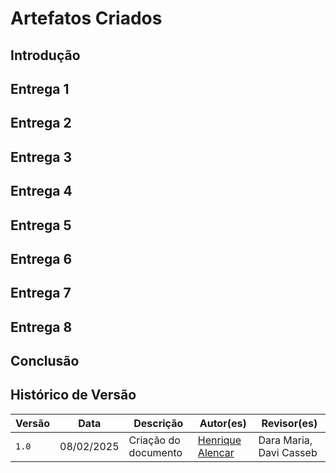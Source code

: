 # **Artefatos Criados**

## **Introdução**

## **Entrega 1**

## **Entrega 2**

## **Entrega 3**

## **Entrega 4**

## **Entrega 5**

## **Entrega 6**

## **Entrega 7**

## **Entrega 8**

## **Conclusão**

## **Histórico de Versão**

| Versão | Data       | Descrição                             | Autor(es)                                       | Revisor(es)             |
| ------ | ---------- | ------------------------------------- | ----------------------------------------------- | ----------------------- |
| `1.0`  | 08/02/2025 | Criação do documento                  | [Henrique Alencar](https://github.com/henryqma) | Dara Maria, Davi Casseb |